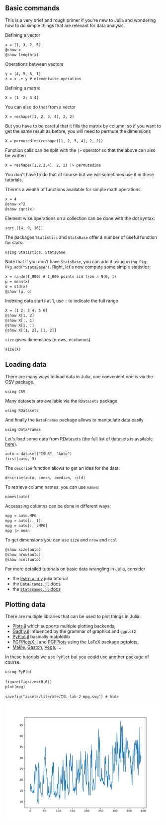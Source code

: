 <!--This file was generated, do not modify it.-->
## Basic commands

This is a very brief and rough primer if you're new to Julia and wondering how to do simple things that are relevant for data analysis.

Defining a vector

```julia:ex1
x = [1, 3, 2, 5]
@show x
@show length(x)
```

Operations between vectors

```julia:ex2
y = [4, 5, 6, 1]
z = x .+ y # elementwise operation
```

Defining a matrix

```julia:ex3
X = [1  2; 3 4]
```

You can also do that from a vector

```julia:ex4
X = reshape([1, 2, 3, 4], 2, 2)
```

But you have to be careful that it fills the matrix by column; so if you want to get the same result as before, you will need to permute the dimensions

```julia:ex5
X = permutedims(reshape([1, 2, 3, 4], 2, 2))
```

Function calls can be split with the `|>` operator so that the above can also be written

```julia:ex6
X = reshape([1,2,3,4], 2, 2) |> permutedims
```

You don't have to do that of course but we will sometimes use it in these tutorials.

There's a wealth of functions available for simple math operations

```julia:ex7
x = 4
@show x^2
@show sqrt(x)
```

Element wise operations on a collection can be done with the dot syntax:

```julia:ex8
sqrt.([4, 9, 16])
```

The packages `Statistics` and `StatsBase` offer a number of useful function for stats:

```julia:ex9
using Statistics, StatsBase
```

Note that if you don't have `StatsBase`, you can add it using `using Pkg; Pkg.add("StatsBase")`.
Right, let's now compute some simple statistics:

```julia:ex10
x = randn(1_000) # 1_000 points iid from a N(0, 1)
μ = mean(x)
σ = std(x)
@show (μ, σ)
```

Indexing data starts at 1, use `:` to indicate the full range

```julia:ex11
X = [1 2; 3 4; 5 6]
@show X[1, 2]
@show X[:, 1]
@show X[1, :]
@show X[[1, 2], [1, 2]]
```

`size` gives dimensions (nrows, ncolumns)

```julia:ex12
size(X)
```

## Loading data

There are many ways to load data in Julia, one convenient one is via the CSV package.

```julia:ex13
using CSV
```

Many datasets are available via the `RDatasets` package

```julia:ex14
using RDatasets
```

And finally the `DataFrames` package allows to manipulate data easily

```julia:ex15
using DataFrames
```

Let's load some data from RDatasets (the full list of datasets is available [here](http://vincentarelbundock.github.io/Rdatasets/datasets.html)).

```julia:ex16
auto = dataset("ISLR", "Auto")
first(auto, 3)
```

The `describe` function allows to get an idea for the data:

```julia:ex17
describe(auto, :mean, :median, :std)
```

To retrieve column names, you can use `names`:

```julia:ex18
names(auto)
```

Accesssing columns can be done in different ways:

```julia:ex19
mpg = auto.MPG
mpg = auto[:, 1]
mpg = auto[:, :MPG]
mpg |> mean
```

To get dimensions you can use `size` and `nrow` and `ncol`

```julia:ex20
@show size(auto)
@show nrow(auto)
@show ncol(auto)
```

For more detailed tutorials on basic data wrangling in Julia, consider

* the [learn x in y](https://learnxinyminutes.com/docs/julia/) julia tutorial
* the [`DataFrames.jl` docs](http://juliadata.github.io/DataFrames.jl/latest/)
* the [`StatsBases.jl` docs](https://juliastats.org/StatsBase.jl/latest/)

## Plotting data

There are multiple libraries that can be used to  plot things in Julia:

* [Plots.jl](https://github.com/JuliaPlots/Plots.jl) which supports multiple plotting backends,
* [Gadfly.jl](https://github.com/GiovineItalia/Gadfly.jl) influenced by the grammar of graphics and `ggplot2`
* [PyPlot.jl](https://github.com/JuliaPy/PyPlot.jl) basically matplotlib
* [PGFPlotsX.jl](https://github.com/KristofferC/PGFPlotsX.jl) and [PGFPlots](https://github.com/JuliaTeX/PGFPlots.jl) using the LaTeX package  pgfplots,
* [Makie](https://github.com/JuliaPlots/Makie.jl), [Gaston](https://github.com/mbaz/Gaston.jl), [Vega](https://github.com/queryverse/VegaLite.jl), ...

In these tutorials we use `PyPlot` but you could use another package of course.

```julia:ex21
using PyPlot

figure(figsize=(8,6))
plot(mpg)

savefig("assets/literate/ISL-lab-2-mpg.svg") # hide
```

![](/assets/literate/ISL-lab-2-mpg.svg)

